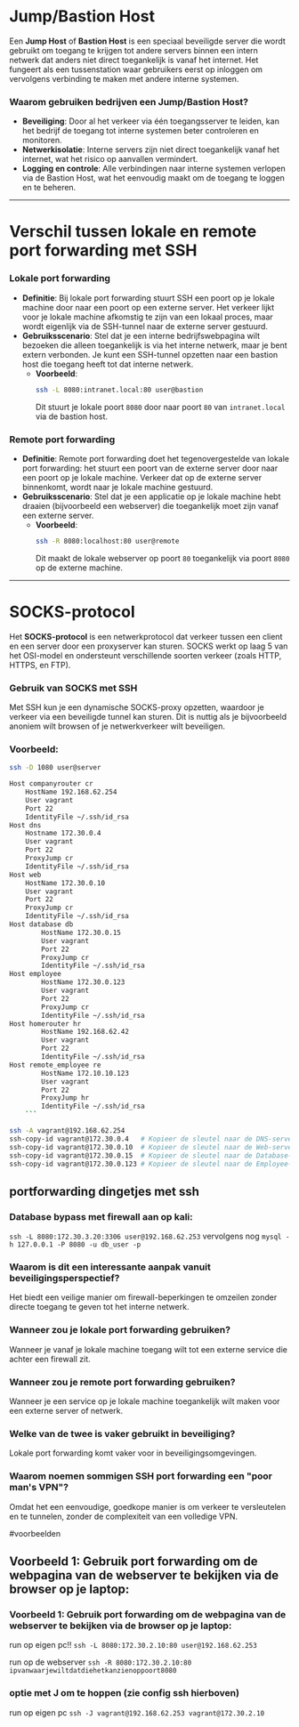 
# Jump/Bastion Host

Een **Jump Host** of **Bastion Host** is een speciaal beveiligde server die wordt gebruikt om toegang te krijgen tot andere servers binnen een intern netwerk dat anders niet direct toegankelijk is vanaf het internet. Het fungeert als een tussenstation waar gebruikers eerst op inloggen om vervolgens verbinding te maken met andere interne systemen.

### Waarom gebruiken bedrijven een Jump/Bastion Host?
- **Beveiliging**: Door al het verkeer via één toegangsserver te leiden, kan het bedrijf de toegang tot interne systemen beter controleren en monitoren.
- **Netwerkisolatie**: Interne servers zijn niet direct toegankelijk vanaf het internet, wat het risico op aanvallen vermindert.
- **Logging en controle**: Alle verbindingen naar interne systemen verlopen via de Bastion Host, wat het eenvoudig maakt om de toegang te loggen en te beheren.

---

# Verschil tussen lokale en remote port forwarding met SSH

### Lokale port forwarding
- **Definitie**: Bij lokale port forwarding stuurt SSH een poort op je lokale machine door naar een poort op een externe server. Het verkeer lijkt voor je lokale machine afkomstig te zijn van een lokaal proces, maar wordt eigenlijk via de SSH-tunnel naar de externe server gestuurd.
- **Gebruiksscenario**: Stel dat je een interne bedrijfswebpagina wilt bezoeken die alleen toegankelijk is via het interne netwerk, maar je bent extern verbonden. Je kunt een SSH-tunnel opzetten naar een bastion host die toegang heeft tot dat interne netwerk.
  - **Voorbeeld**:  
    ```bash
    ssh -L 8080:intranet.local:80 user@bastion
    ```
    Dit stuurt je lokale poort `8080` door naar poort `80` van `intranet.local` via de bastion host.

### Remote port forwarding
- **Definitie**: Remote port forwarding doet het tegenovergestelde van lokale port forwarding: het stuurt een poort van de externe server door naar een poort op je lokale machine. Verkeer dat op de externe server binnenkomt, wordt naar je lokale machine gestuurd.
- **Gebruiksscenario**: Stel dat je een applicatie op je lokale machine hebt draaien (bijvoorbeeld een webserver) die toegankelijk moet zijn vanaf een externe server.
  - **Voorbeeld**:  
    ```bash
    ssh -R 8080:localhost:80 user@remote
    ```
    Dit maakt de lokale webserver op poort `80` toegankelijk via poort `8080` op de externe machine.

---

# SOCKS-protocol

Het **SOCKS-protocol** is een netwerkprotocol dat verkeer tussen een client en een server door een proxyserver kan sturen. SOCKS werkt op laag 5 van het OSI-model en ondersteunt verschillende soorten verkeer (zoals HTTP, HTTPS, en FTP).

### Gebruik van SOCKS met SSH
Met SSH kun je een dynamische SOCKS-proxy opzetten, waardoor je verkeer via een beveiligde tunnel kan sturen. Dit is nuttig als je bijvoorbeeld anoniem wilt browsen of je netwerkverkeer wilt beveiligen.

### Voorbeeld:
```bash
ssh -D 1080 user@server
```

```bash
Host companyrouter cr
    HostName 192.168.62.254
    User vagrant
    Port 22
    IdentityFile ~/.ssh/id_rsa
Host dns
    Hostname 172.30.0.4
    User vagrant
    Port 22
    ProxyJump cr
    IdentityFile ~/.ssh/id_rsa
Host web
    HostName 172.30.0.10
    User vagrant
    Port 22
    ProxyJump cr
    IdentityFile ~/.ssh/id_rsa
Host database db
        HostName 172.30.0.15
        User vagrant
        Port 22
        ProxyJump cr
        IdentityFile ~/.ssh/id_rsa
Host employee
        HostName 172.30.0.123
        User vagrant
        Port 22
        ProxyJump cr
        IdentityFile ~/.ssh/id_rsa
Host homerouter hr
        HostName 192.168.62.42
        User vagrant
        Port 22
        IdentityFile ~/.ssh/id_rsa
Host remote_employee re
        HostName 172.10.10.123
        User vagrant
        Port 22
        ProxyJump hr
        IdentityFile ~/.ssh/id_rsa
    ```

ssh -A vagrant@192.168.62.254
ssh-copy-id vagrant@172.30.0.4   # Kopieer de sleutel naar de DNS-server
ssh-copy-id vagrant@172.30.0.10  # Kopieer de sleutel naar de Web-server
ssh-copy-id vagrant@172.30.0.15  # Kopieer de sleutel naar de Database-server
ssh-copy-id vagrant@172.30.0.123 # Kopieer de sleutel naar de Employee-machine

```
## portforwarding dingetjes met ssh

### Database bypass met firewall aan op kali:

`ssh -L 8080:172.30.3.20:3306 user@192.168.62.253`
vervolgens nog 
`mysql -h 127.0.0.1 -P 8080 -u db_user -p`  

### Waarom is dit een interessante aanpak vanuit beveiligingsperspectief?
Het biedt een veilige manier om firewall-beperkingen te omzeilen zonder directe toegang te geven tot het interne netwerk.

### Wanneer zou je lokale port forwarding gebruiken?
Wanneer je vanaf je lokale machine toegang wilt tot een externe service die achter een firewall zit.

### Wanneer zou je remote port forwarding gebruiken?
Wanneer je een service op je lokale machine toegankelijk wilt maken voor een externe server of netwerk.

### Welke van de twee is vaker gebruikt in beveiliging?
Lokale port forwarding komt vaker voor in beveiligingsomgevingen.

### Waarom noemen sommigen SSH port forwarding een "poor man's VPN"?
Omdat het een eenvoudige, goedkope manier is om verkeer te versleutelen en te tunnelen, zonder de complexiteit van een volledige VPN.

#voorbeelden
## Voorbeeld 1: Gebruik port forwarding om de webpagina van de webserver te bekijken via de browser op je laptop:

### Voorbeeld 1: Gebruik port forwarding om de webpagina van de webserver te bekijken via de browser op je laptop:
run op eigen pc!!
```ssh -L 8080:172.30.2.10:80 user@192.168.62.253```

run op de webserver
```ssh -R 8080:172.30.2.10:80 ipvanwaarjewiltdatdiehetkanzienoppoort8080```

### optie met J om te hoppen (zie config ssh hierboven)
run op eigen pc
```ssh -J vagrant@192.168.62.253 vagrant@172.30.2.10```

